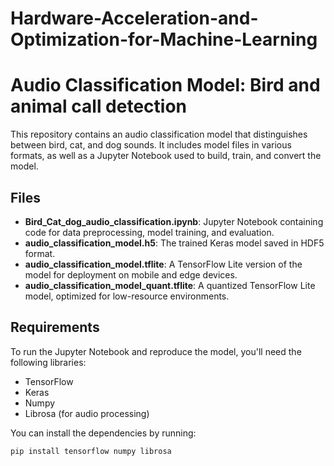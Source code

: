 # Hardware-Acceleration-and-Optimization-for-Machine-Learning
# Audio Classification Model: Bird and animal call detection

This repository contains an audio classification model that distinguishes between bird, cat, and dog sounds. It includes model files in various formats, as well as a Jupyter Notebook used to build, train, and convert the model.

## Files

- **Bird_Cat_dog_audio_classification.ipynb**: Jupyter Notebook containing code for data preprocessing, model training, and evaluation.
- **audio_classification_model.h5**: The trained Keras model saved in HDF5 format.
- **audio_classification_model.tflite**: A TensorFlow Lite version of the model for deployment on mobile and edge devices.
- **audio_classification_model_quant.tflite**: A quantized TensorFlow Lite model, optimized for low-resource environments.

## Requirements

To run the Jupyter Notebook and reproduce the model, you'll need the following libraries:

- TensorFlow
- Keras
- Numpy
- Librosa (for audio processing)

You can install the dependencies by running:

```bash
pip install tensorflow numpy librosa
